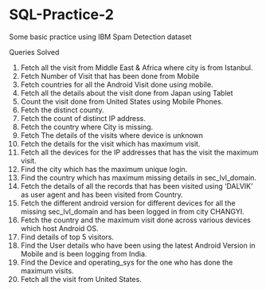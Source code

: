 # SQL-Practice-2
Some basic practice using IBM Spam Detection dataset

Queries Solved

1. Fetch all the visit from Middle East & Africa where city is from Istanbul.
2. Fetch Number of Visit that has been done from Mobile
3. Fetch countries for all the Android Visit done using mobile.
4. Fetch all the details about the visit done from Japan using Tablet
5. Count the visit done from United States using Mobile Phones.
6. Fetch the distinct county.
7. Fetch the count of distinct IP address.
8. Fetch the country where City is missing.
9. Fetch The details of the visits where device is unknown
10. Fetch the details for the visit which has maximum visit.
11. Fetch all the devices for the IP addresses that has the visit the maximum visit.
12. Find the city which has the maximum unique login.
13. Find the country which has maximum missing details in sec_lvl_domain.
14. Fetch the details of all the records that has been visited using ‘DALVIK’ as user
agent and has been visited from Country.
15. Fetch the different android version for different devices for all the missing
sec_lvl_domain and has been logged in from city CHANGYI.
16. Fetch the country and the maximum visit done across various devices which host
Android OS.
17. Find details of top 5 visitors.
18. Find the User details who have been using the latest Android Version in Mobile
and is been logging from India.
19. Find the Device and operating_sys for the one who has done the maximum visits.
20. Fetch all the visit from United States. 
